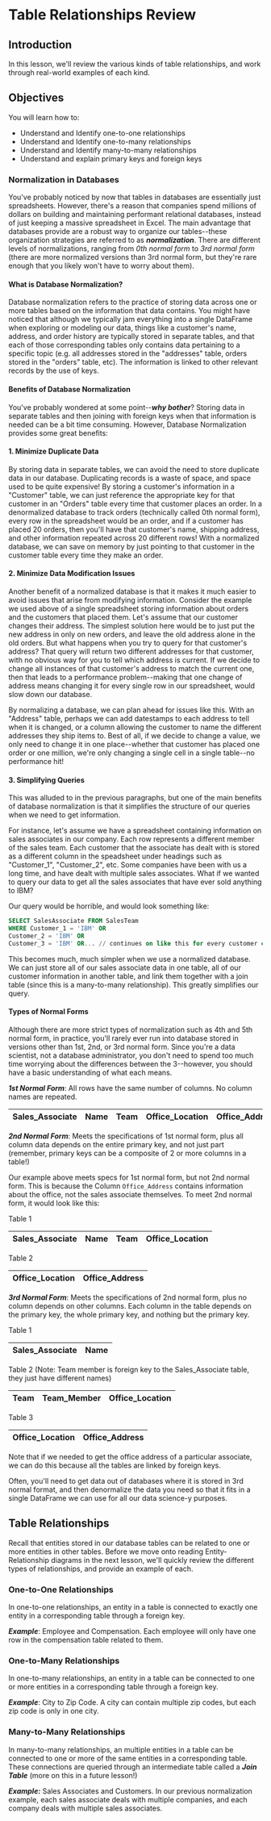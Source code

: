 
# Table Relationships Review


## Introduction

In this lesson, we'll review the various kinds of table relationships, and work through real-world examples of each kind. 

## Objectives

You will learn how to:

* Understand and Identify one-to-one relationships
* Understand and Identify one-to-many relationships
* Understand and Identify many-to-many relationships
* Understand and explain primary keys and foreign keys

### Normalization in Databases

You've probably noticed by now that tables in databases are essentially just spreadsheets.  However, there's a reason that companies spend millions of dollars on building and maintaining performant relational databases, instead of just keeping a massive spreadsheet in Excel.  The main advantage that databases provide are a robust way to organize our tables--these organization strategies are referred to as **_normalization_**. There are different levels of normalizations, ranging from _0th normal form_ to _3rd normal form_ (there are more normalized versions than 3rd normal form, but they're rare enough that you likely won't have to worry about them). 

#### What is Database Normalization?

Database normalization refers to the practice of storing data across one or more tables based on the information that data contains. You might have noticed that although we typically jam everything into a single DataFrame when exploring or modeling our data, things like a customer's name, address, and order history are typically stored in separate tables, and that each of those corresponding tables only contains data pertaining to a specific topic (e.g. all addresses stored in the "addresses" table, orders stored in the "orders" table, etc).  The information is linked to other relevant records by the use of keys.

#### Benefits of Database Normalization

You've probably wondered at some point--**_why bother_**?  Storing data in separate tables and then joining with foreign keys when that information is needed can be a bit time consuming.  However, Database Normalization provides some great benefits:

#### 1. Minimize Duplicate Data

By storing data in separate tables, we can avoid the need to store duplicate data in our database.  Duplicating records is a waste of space, and space used to be quite expensive!  By storing a customer's information in a "Customer" table, we can just reference the appropriate key for that customer in an "Orders" table every time that customer places an order. In a denormalized database to track orders (technically called 0th normal form), every row in the spreadsheet would be an order, and if a customer has placed 20 orders, then you'll have that customer's name, shipping address, and other information repeated across 20 different rows! With a normalized database, we can save on memory by just pointing to that customer in the customer table every time they make an order. 

#### 2.  Minimize Data Modification Issues

Another benefit of a normalized database is that it makes it much easier to avoid issues that arise from modifying information.  Consider the example we used above of a single spreadsheet storing information about orders and the customers that placed them.  Let's assume that our customer changes their address.  The simplest solution here would be to just put the new address in only on new orders, and leave the old address alone in the old orders.  But what happens when you try to query for that customer's address? That query will return two different addresses for that customer, with no obvious way for you to tell which address is current.  If we decide to change all instances of that customer's address to match the current one, then that leads to a performance problem--making that one change of address means changing it for every single row in our spreadsheet, would slow down our database. 

By normalizing a database, we can plan ahead for issues like this.  With an "Address" table, perhaps we can add datestamps to each address to tell when it is changed, or a column allowing the customer to name the different addresses they ship items to.  Best of all, if we decide to change a value, we only need to change it in one place--whether that customer has placed one order or one million, we're only changing a single cell in a single table--no performance hit!

#### 3. Simplifying Queries

This was alluded to in the previous paragraphs, but one of the main benefits of database normalization is that it simplifies the structure of our queries when we need to get information. 

For instance, let's assume we have a spreadsheet containing information on sales associates in our company. Each row represents a different member of the sales team. Each customer that the associate has dealt with is stored as a different column in the speadsheet under headings such as "Customer_1", "Customer_2", etc.  Some companies have been with us a long time, and have dealt with multiple sales associates.  What if we wanted to query our data to get all the sales associates that have ever sold anything to IBM?

Our query would be horrible, and would look something like:

```sql
SELECT SalesAssociate FROM SalesTeam
WHERE Customer_1 = 'IBM' OR
Customer_2 = 'IBM' OR
Customer_3 = 'IBM' OR... // continues on like this for every customer column :-(
```

This becomes much, much simpler when we use a normalized database.  We can just store all of our sales associate data in one table, all of our customer information in another table, and link them together with a join table (since this is a many-to-many relationship).  This greatly simplifies our query. 

#### Types of Normal Forms

Although there are more strict types of normalization such as 4th and 5th normal form, in practice, you'll rarely ever run into database stored in versions other than 1st, 2nd, or 3rd normal form.  Since you're a data scientist, not a database administrator, you don't need to spend too much time worrying about the differences between the 3--however, you should have a basic understanding of what each means. 

**_1st Normal Form_**: All rows have the same number of columns. No column names are repeated. 

| Sales_Associate |  Name    | Team | Office_Location | Office_Address |
|-----------------|----------|------|-----------------|----------------|

**_2nd Normal Form_**: Meets the specifications of 1st normal form, plus all column data depends on the entire primary key, and not just part (remember, primary keys can be a composite of 2 or more columns in a table!)

Our example above meets specs for 1st normal form, but not 2nd normal form.  This is because the Column `Office_Address` contains information about the office, not the sales associate themselves.  To meet 2nd normal form, it would look like this:

Table 1

| Sales_Associate |  Name    | Team | Office_Location |
|-----------------|----------|------|-----------------|

Table 2

| Office_Location | Office_Address |
|-----------------|----------------|

**_3rd Normal Form_**: Meets the specifications of 2nd normal form, plus no column depends on other columns. Each column in the table depends on the primary key, the whole primary key, and nothing but the primary key. 

Table 1

| Sales_Associate | Name |
|-----------------|------|

Table 2 (Note: Team member is foreign key to the Sales_Associate table, they just have different names)

| Team | Team_Member | Office_Location | 
|------|-------------|-----------------|

Table 3 

| Office_Location | Office_Address |
|-----------------|----------------|

Note that if we needed to get the office address of a particular associate, we can do this because all the tables are linked by foreign keys. 

Often, you'll need to get data out of databases where it is stored in 3rd normal format, and then denormalize the data you need so that it fits in a single DataFrame we can use for all our data science-y purposes. 


## Table Relationships

Recall that entities stored in our database tables can be related to one or more entities in other tables. Before we move onto reading Entity-Relationship diagrams in the next lesson, we'll quickly review the different types of relationships, and provide an example of each. 


### One-to-One Relationships

In one-to-one relationships, an entity in a table is connected to exactly one entity in a corresponding table through a foreign key. 

**_Example_**: Employee and Compensation. Each employee will only have one row in the compensation table related to them. 

### One-to-Many Relationships

In one-to-many relationships, an entity in a table can be connected to one or more entities in a corresponding table through a foreign key. 

**_Example_**: City to Zip Code. A city can contain multiple zip codes, but each zip code is only in one city. 


### Many-to-Many Relationships

In many-to-many relationships, an multiple entities in a table can be connected to one or more of the same entities in a corresponding table.  These connections are queried through an intermediate table called a **_Join Table_** (more on this in a future lesson!)

**_Example:_** Sales Associates and Customers.  In our previous normalization example, each sales associate deals with multiple companies, and each company deals with multiple sales associates. 
